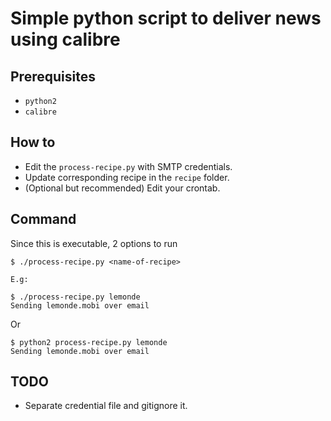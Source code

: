 # Simple python script to deliver news using calibre

## Prerequisites

- `python2`
- `calibre`

## How to

- Edit the `process-recipe.py` with SMTP credentials.
- Update corresponding recipe in the `recipe` folder.
- (Optional but recommended) Edit your crontab.

## Command

Since this is executable, 2 options to run

```
$ ./process-recipe.py <name-of-recipe>

E.g:

$ ./process-recipe.py lemonde
Sending lemonde.mobi over email
```

Or

```
$ python2 process-recipe.py lemonde
Sending lemonde.mobi over email
```

## TODO

- Separate credential file and gitignore it.
